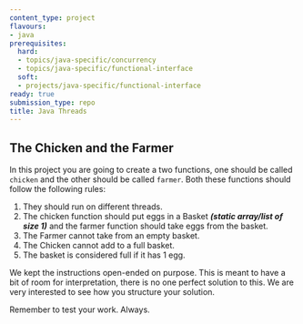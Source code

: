 ```yaml
---
content_type: project
flavours:
- java
prerequisites:
  hard:
  - topics/java-specific/concurrency
  - topics/java-specific/functional-interface
  soft:
  - projects/java-specific/functional-interface
ready: true
submission_type: repo
title: Java Threads
---
```


## The Chicken and the Farmer

In this project you are going to create a two functions, one should be called `chicken` and the other should be called `farmer`. Both these functions should follow the following rules:

1. They should run on different threads.
2. The chicken function should put eggs in a Basket ***(static array/list of size 1)*** and the farmer function should take eggs from the basket.
3. The Farmer cannot take from an empty basket.
4. The Chicken cannot add to a full basket.
5. The basket is considered full if it has 1 egg.

We kept the instructions open-ended on purpose. This is meant to have a bit of room for interpretation, there is no one perfect solution to this. We are very interested to see how you structure your solution.

Remember to test your work. Always.
